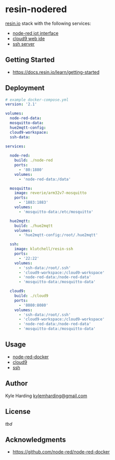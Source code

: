 # resin-nodered

[resin.io](https://resin.io/) stack with the following services:
* [node-red iot interface](https://nodered.org/)
* [cloud9 web ide](https://c9.io/)
* [ssh server](https://www.ssh.com/ssh/)

## Getting Started

* https://docs.resin.io/learn/getting-started

## Deployment

```yaml
# example docker-compose.yml
version: '2.1'

volumes: 
  node-red-data:
  mosquitto-data:
  hue2mqtt-config:
  cloud9-workspace:
  ssh-data:
  
services:

  node-red:
    build: ./node-red
    ports:
      - '80:1880'
    volumes:
      - 'node-red-data:/data'

  mosquitto: 
    image: reverie/arm32v7-mosquitto
    ports:
      - '1883:1883'
    volumes:
      - 'mosquitto-data:/etc/mosquitto'

  hue2mqtt:
    build: ./hue2mqtt
    volumes:
      - 'hue2mqtt-config:/root/.hue2mqtt'

  ssh:
    image: klutchell/resin-ssh
    ports:
      - '22:22'
    volumes:
      - 'ssh-data:/root/.ssh'
      - 'cloud9-workspace:/cloud9-workspace'
      - 'node-red-data:/node-red-data'
      - 'mosquitto-data:/mosquitto-data'

  cloud9:
    build: ./cloud9
    ports:
      - '8080:8080'
    volumes:
      - 'ssh-data:/root/.ssh'
      - 'cloud9-workspace:/cloud9-workspace'
      - 'node-red-data:/node-red-data'
      - 'mosquitto-data:/mosquitto-data'
```

## Usage

* [node-red-docker](https://github.com/node-red/node-red-docker)
* [cloud9](cloud9/README.md)
* [ssh](https://github.com/klutchell/resin-ssh)

## Author

Kyle Harding <kylemharding@gmail.com>

## License

_tbd_

## Acknowledgments

* https://github.com/node-red/node-red-docker

